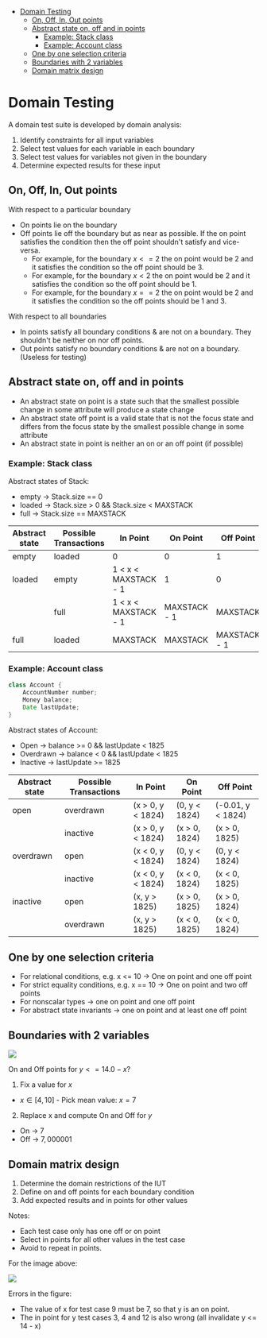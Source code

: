 

<!-- toc -->

- [Domain Testing](#domain-testing)
  * [On, Off, In, Out points](#on-off-in-out-points)
  * [Abstract state on, off and in points](#abstract-state-on-off-and-in-points)
    + [Example: Stack class](#example-stack-class)
    + [Example: Account class](#example-account-class)
  * [One by one selection criteria](#one-by-one-selection-criteria)
  * [Boundaries with 2 variables](#boundaries-with-2-variables)
  * [Domain matrix design](#domain-matrix-design)

<!-- tocstop -->

# Domain Testing

A domain test suite is developed by domain analysis:

1. Identify constraints for all input variables
2. Select test values for each variable in each boundary
3. Select test values for variables not given in the boundary
4. Determine expected results for these input

## On, Off, In, Out points

With respect to a particular boundary

- On points lie on the boundary
- Off points lie off the boundary but as near as possible. If the on point satisfies the condition then the off point shouldn't satisfy and vice-versa.
  - For example, for the boundary $x <= 2$ the on point would be $2$ and it satisfies the condition so the off point should be $3$.
  - For example, for the boundary $x < 2$ the on point would be $2$ and it satisfies the condition so the off point should be $1$.
  - For example, for the boundary $x == 2$ the on point would be $2$ and it satisfies the condition so the off points should be $1$ and $3$.

With respect to all boundaries

- In points satisfy all boundary conditions & are not on a boundary. They shouldn't be neither on nor off points.
- Out points satisfy no boundary conditions & are not on a boundary. (Useless for testing)

## Abstract state on, off and in points

- An abstract state on point is a state such that the smallest possible change in some attribute will produce a state change
- An abstract state off point is a valid state that is not the focus state and differs from the focus state by the smallest possible change in some attribute
- An abstract state in point is neither an on or an off point (if possible)

### Example: Stack class

Abstract states of Stack:

- empty -> Stack.size == 0
- loaded -> Stack.size > 0 && Stack.size < MAXSTACK
- full -> Stack.size == MAXSTACK

| Abstract state | Possible Transactions | In Point             | On Point     | Off Point    |
| -------------- | --------------------- | -------------------- | ------------ | ------------ |
| empty          | loaded                | 0                    | 0            | 1            |
| loaded         | empty                 | 1 < x < MAXSTACK - 1 | 1            | 0            |
|                | full                  | 1 < x < MAXSTACK - 1 | MAXSTACK - 1 | MAXSTACK     |
| full           | loaded                | MAXSTACK             | MAXSTACK     | MAXSTACK - 1 |

### Example: Account class

```java
class Account {
    AccountNumber number;
    Money balance;
    Date lastUpdate;
}
```

Abstract states of Account:

- Open -> balance >= 0 && lastUpdate < 1825
- Overdrawn -> balance < 0 && lastUpdate < 1825
- Inactive -> lastUpdate >= 1825

| Abstract state | Possible Transactions | In Point          | On Point      | Off Point         |
| -------------- | --------------------- | ----------------- | ------------- | ----------------- |
| open           | overdrawn             | (x > 0, y < 1824) | (0, y < 1824) | (-0.01, y < 1824) |
|                | inactive              | (x > 0, y < 1824) | (x > 0, 1824) | (x > 0, 1825)     |
| overdrawn      | open                  | (x < 0, y < 1824) | (0, y < 1824) | (0, y < 1824)     |
|                | inactive              | (x < 0, y < 1824) | (x < 0, 1824) | (x < 0, 1825)     |
| inactive       | open                  | (x, y > 1825)     | (x > 0, 1825) | (x > 0, 1824)     |
|                | overdrawn             | (x, y > 1825)     | (x < 0, 1825) | (x < 0, 1824)     |

## One by one selection criteria

- For relational conditions, e.g. x <= 10 -> One on point and one off point
- For strict equality conditions, e.g. x == 10 -> One on point and two off points
- For nonscalar types -> one on point and one off point
- For abstract state invariants -> one on point and at least one off point

## Boundaries with 2 variables

<img src="Imagens/boundary with 2 variables.png">

On and Off points for $y <= 14.0 - x$?

1. Fix a value for $x$

- $x \in [4, 10]$ - Pick mean value: $x = 7$

2. Replace x and compute On and Off for $y$

- On -> $7$
- Off -> $7,000001$

## Domain matrix design

1. Determine the domain restrictions of the IUT
2. Define on and off points for each boundary condition
3. Add expected results and in points for other values

Notes:

- Each test case only has one off or on point
- Select in points for all other values in the test case
- Avoid to repeat in points.

For the image above:

<img src="Imagens/Domain matrix.png">

Errors in the figure:

- The value of x for test case 9 must be 7, so that y is an on point.
- The in point for y test cases 3, 4 and 12 is also wrong (all invalidate y <= 14 - x)
